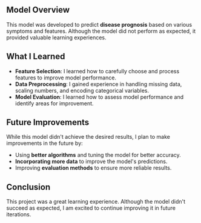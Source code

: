 ## Model Overview

This model was developed to predict **disease prognosis** based on various symptoms and features. Although the model did not perform as expected, it provided valuable learning experiences.

## What I Learned

- **Feature Selection**: I learned how to carefully choose and process features to improve model performance.
- **Data Preprocessing**: I gained experience in handling missing data, scaling numbers, and encoding categorical variables.
- **Model Evaluation**: I learned how to assess model performance and identify areas for improvement.

## Future Improvements

While this model didn't achieve the desired results, I plan to make improvements in the future by:
- Using **better algorithms** and tuning the model for better accuracy.
- **Incorporating more data** to improve the model's predictions.
- Improving **evaluation methods** to ensure more reliable results.

## Conclusion

This project was a great learning experience. Although the model didn't succeed as expected, I am excited to continue improving it in future iterations.
